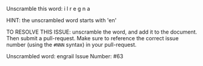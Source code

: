 Unscramble this word: i l r e g n a

HINT: the unscrambled word starts with 'en'



TO RESOLVE THIS ISSUE: unscramble the word, and add it to the document. Then submit a pull-request.  Make sure to reference the correct issue  number (using the `#NNN` syntax) in your pull-request. 

Unscrambled word: engrail
Issue Number: #63
